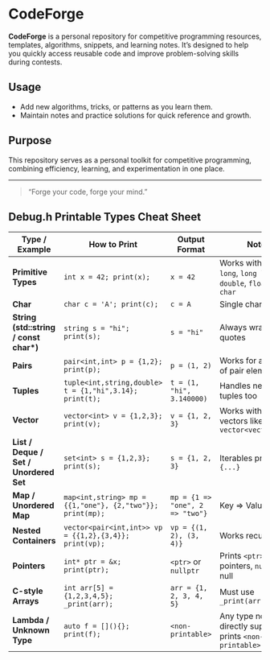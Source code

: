 # CodeForge

**CodeForge** is a personal repository for competitive programming resources, templates, algorithms, snippets, and learning notes. It’s designed to help you quickly access reusable code and improve problem-solving skills during contests.

## Usage

- Add new algorithms, tricks, or patterns as you learn them.  
- Maintain notes and practice solutions for quick reference and growth.  

## Purpose

This repository serves as a personal toolkit for competitive programming, combining efficiency, learning, and experimentation in one place.

---

> “Forge your code, forge your mind.”


## Debug.h Printable Types Cheat Sheet

| Type / Example | How to Print | Output Format | Notes |
|----------------|-------------|---------------|-------|
| **Primitive Types** | `int x = 42; print(x);` | `x = 42` | Works with `int`, `long`, `long long`, `double`, `float`, `bool`, `char` |
| **Char** | `char c = 'A'; print(c);` | `c = A` | Single character |
| **String (std::string / const char\*)** | `string s = "hi"; print(s);` | `s = "hi"` | Always wrapped in quotes |
| **Pairs** | `pair<int,int> p = {1,2}; print(p);` | `p = (1, 2)` | Works for any type of pair elements |
| **Tuples** | `tuple<int,string,double> t = {1,"hi",3.14}; print(t);` | `t = (1, "hi", 3.140000)` | Handles nested tuples too |
| **Vector** | `vector<int> v = {1,2,3}; print(v);` | `v = {1, 2, 3}` | Works with nested vectors like `vector<vector<int>>` |
| **List / Deque / Set / Unordered Set** | `set<int> s = {1,2,3}; print(s);` | `s = {1, 2, 3}` | Iterables printed in `{...}` |
| **Map / Unordered Map** | `map<int,string> mp = {{1,"one"}, {2,"two"}}; print(mp);` | `mp = {1 => "one", 2 => "two"}` | Key => Value format |
| **Nested Containers** | `vector<pair<int,int>> vp = {{1,2},{3,4}}; print(vp);` | `vp = {(1, 2), (3, 4)}` | Works recursively |
| **Pointers** | `int* ptr = &x; print(ptr);` | `<ptr>` or `nullptr` | Prints `<ptr>` for valid pointers, `nullptr` for null |
| **C-style Arrays** | `int arr[5] = {1,2,3,4,5}; _print(arr);` | `arr = {1, 2, 3, 4, 5}` | Must use `_print(arr)` |
| **Lambda / Unknown Type** | `auto f = [](){}; print(f);` | `<non-printable>` | Any type not directly supported prints `<non-printable>` |

